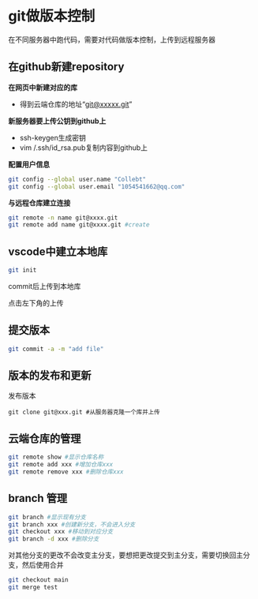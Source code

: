# git做版本控制

在不同服务器中跑代码，需要对代码做版本控制，上传到远程服务器



## 在github新建repository

**在网页中新建对应的库**

- 得到云端仓库的地址“git@xxxxx.git”

**新服务器要上传公钥到github上**

- ssh-keygen生成密钥
- vim /.ssh/id_rsa.pub复制内容到github上

**配置用户信息**

```bash
git config --global user.name "Collebt"
git config --global user.email "1054541662@qq.com"
```

**与远程仓库建立连接**

```bash
git remote -n name git@xxxx.git
git remote add name git@xxxx.git #create
```



## vscode中建立本地库

```bash
git init
```

commit后上传到本地库

点击左下角的上传

## 提交版本

```bash
git commit -a -m "add file"
```



## 版本的发布和更新

发布版本

```
git clone git@xxx.git #从服务器克隆一个库并上传
```



## 云端仓库的管理

```bash
git remote show #显示仓库名称
git remote add xxx #增加仓库xxx
git remote remove xxx #删除仓库xxx
```



## branch 管理

```bash
git branch #显示现有分支
git branch xxx #创建新分支，不会进入分支
git checkout xxx #移动到对应分支
git branch -d xxx #删除分支
```

对其他分支的更改不会改变主分支，要想把更改提交到主分支，需要切换回主分支，然后使用合并

```bash
git checkout main
git merge test
```


